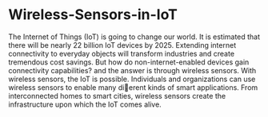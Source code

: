 # Wireless-Sensors-in-IoT

The Internet of Things (IoT) is going to change our world. It is estimated that there will be
nearly 22 billion IoT devices by 2025. Extending internet connectivity to everyday objects will
transform industries and create tremendous cost savings. But how do non-internet-enabled devices
gain connectivity capabilities? and the answer is through wireless sensors.
With wireless sensors, the IoT is possible. Individuals and organizations can use wireless sensors
to enable many dierent kinds of smart applications. From interconnected homes to smart cities,
wireless sensors create the infrastructure upon which the IoT comes alive.
